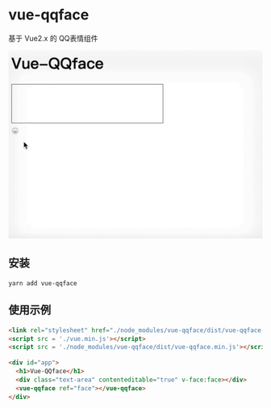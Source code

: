# vue-qqface

基于 Vue2.x 的 QQ表情组件

![vue-qqface](https://raw.githubusercontent.com/EdgarAllanzp/vue-qqface/master/vue-qqface-example.gif)

## 安装
```
yarn add vue-qqface
```

## 使用示例
```html
<link rel="stylesheet" href="./node_modules/vue-qqface/dist/vue-qqface.css">
<script src = './vue.min.js'></script>
<script src = './node_modules/vue-qqface/dist/vue-qqface.min.js'></script>
```
```html
<div id="app">
  <h1>Vue-QQface</h1>
  <div class="text-area" contenteditable="true" v-face:face></div>
  <vue-qqface ref="face"></vue-qqface>
</div>
```